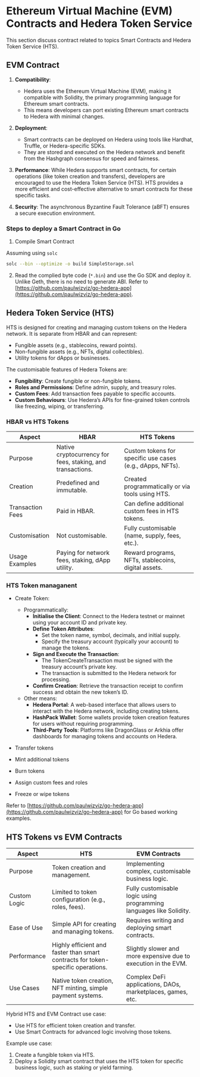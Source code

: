 # Ethereum Virtual Machine (EVM) Contracts and Hedera Token Service

This section discuss contract related to topics Smart Contracts and Hedera Token Service (HTS).

## EVM Contract

1. **Compatibility**:
    * Hedera uses the Ethereum Virtual Machine (EVM), making it compatible with Solidity, the primary programming language for Ethereum smart contracts.
    * This means developers can port existing Ethereum smart contracts to Hedera with minimal changes.

2. **Deployment**:
    * Smart contracts can be deployed on Hedera using tools like Hardhat, Truffle, or Hedera-specific SDKs.
    * They are stored and executed on the Hedera network and benefit from the Hashgraph consensus for speed and fairness.

3. **Performance**: While Hedera supports smart contracts, for certain operations (like token creation and transfers), developers are encouraged to use the Hedera Token Service (HTS). HTS provides a more efficient and cost-effective alternative to smart contracts for these specific tasks.

4. **Security**: The asynchronous Byzantine Fault Tolerance (aBFT) ensures a secure execution environment.

### Steps to deploy a Smart Contract in Go

1. Compile Smart Contract

Assuming using `solc`

```sh
solc --bin --optimize -o build SimpleStorage.sol
```

2. Read the complied byte code (`*.bin`) and use the Go SDK and deploy it. Unlike Geth, there is no need to generate ABI. Refer to [https://github.com/paulwizviz/go-hedera-app](https://github.com/paulwizviz/go-hedera-app).


## Hedera Token Service (HTS)

HTS is designed for creating and managing custom tokens on the Hedera network. It is separate from HBAR and can represent:

* Fungible assets (e.g., stablecoins, reward points).
* Non-fungible assets (e.g., NFTs, digital collectibles).
* Utility tokens for dApps or businesses.

The customisable features of Hedera Tokens are:

* **Fungibility**: Create fungible or non-fungible tokens.
* **Roles and Permissions**: Define admin, supply, and treasury roles.
* **Custom Fees**: Add transaction fees payable to specific accounts.
* **Custom Behaviours**: Use Hedera’s APIs for fine-grained token controls like freezing, wiping, or transferring.

### HBAR vs HTS Tokens

| Aspect | HBAR | HTS Tokens |
| --- | --- | --- |
| Purpose | Native cryptocurrency for fees, staking, and transactions.	| Custom tokens for specific use cases (e.g., dApps, NFTs). |
| Creation | Predefined and immutable. | Created programmatically or via tools using HTS. |
| Transaction Fees | Paid in HBAR. | Can define additional custom fees in HTS tokens. |
| Customisation | Not customisable. | Fully customisable (name, supply, fees, etc.). |
| Usage Examples | Paying for network fees, staking, dApp utility. |	Reward programs, NFTs, stablecoins, digital assets. |

### HTS Token managanent

* Create Token:
    * Programmatically:
        * **Initialise the Client**: Connect to the Hedera testnet or mainnet using your account ID and private key.
        * **Define Token Attributes**:
            * Set the token name, symbol, decimals, and initial supply.
            * Specify the treasury account (typically your account) to manage the tokens.
        * **Sign and Execute the Transaction**:
            * The TokenCreateTransaction must be signed with the treasury account’s private key.
            * The transaction is submitted to the Hedera network for processing.
        * **Confirm Creation**: Retrieve the transaction receipt to confirm success and obtain the new token’s ID.
    * Other means:
        * **Hedera Portal**: A web-based interface that allows users to interact with the Hedera network, including creating tokens.
        * **HashPack Wallet**: Some wallets provide token creation features for users without requiring programming.
        * **Third-Party Tools**: Platforms like DragonGlass or Arkhia offer dashboards for managing tokens and accounts on Hedera.

* Transfer tokens
* Mint additional tokens
* Burn tokens
* Assign custom fees and roles
* Freeze or wipe tokens

Refer to [https://github.com/paulwizviz/go-hedera-app](https://github.com/paulwizviz/go-hedera-app) for Go based working examples.

## HTS Tokens vs EVM Contracts

| Aspect | HTS | EVM Contracts |
| --- | --- | -- |
| Purpose | Token creation and management. | Implementing complex, customisable business logic. |
| Custom Logic | Limited to token configuration (e.g., roles, fees). | Fully customisable logic using programming languages like Solidity. |
| Ease of Use | Simple API for creating and managing tokens. | Requires writing and deploying smart contracts. |
| Performance | Highly efficient and faster than smart contracts for token-specific operations. | Slightly slower and more expensive due to execution in the EVM. |
| Use Cases | Native token creation, NFT minting, simple payment systems. | Complex DeFi applications, DAOs, marketplaces, games, etc. |

Hybrid HTS and EVM Contract use case:

* Use HTS for efficient token creation and transfer.
* Use Smart Contracts for advanced logic involving those tokens.

Example use case:

1.	Create a fungible token via HTS.
2.	Deploy a Solidity smart contract that uses the HTS token for specific business logic, such as staking or yield farming.
